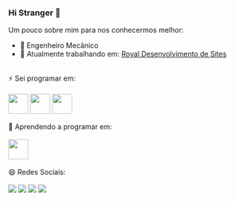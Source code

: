 ### Hi Stranger 🖖

Um pouco sobre mim para nos conhecermos melhor:

- 🧰 Engenheiro Mecânico
- 🔭 Atualmente trabalhando em:  <a href="https://royalsites.com.br/" target="_blank"> Royal Desenvolvimento de Sites </a>

<div style="display: inline_block"><br>
⚡ Sei programar em: <br><br>
<a>  <img align="center" height="40" width="40"  src="https://cdn-icons-png.flaticon.com/512/174/174881.png" target="_blank"></a> 
<a>  <img align="center" height="40" width="40"  src="https://cdn-icons-png.flaticon.com/512/226/226269.png"></a> 
<a>  <img align="center" height="40" width="40"  src="https://cdn-icons-png.flaticon.com/512/732/732190.png"></a> 

</div>

<div style="display: inline_block"><br>
🤔 Aprendendo a programar em: <br><br>
<a>  <img align="center" height="40" width="40"  src="https://cdn-icons-png.flaticon.com/512/1199/1199124.png"></a> 

</div>


</br>
😄 Redes Sociais: <br> <br>
  <a href="https://instagram.com/bielgsilva" target="_blank"><img src="https://img.shields.io/badge/-Instagram-%23E4405F?style=for-the-badge&logo=instagram&logoColor=white" target="_blank"></a>
 <a href="https://discord.gg/a9HBu2z8" target="_blank"><img src="https://img.shields.io/badge/Discord-7289DA?style=for-the-badge&logo=discord&logoColor=white" target="_blank"></a> 
  <a href = "mailto:ggsilva.eng@gmail.com"><img src="https://img.shields.io/badge/-Gmail-%23333?style=for-the-badge&logo=gmail&logoColor=white" target="_blank"></a>
  <a href="https://www.linkedin.com/in/ggsilvaeng" target="_blank"><img src="https://img.shields.io/badge/-LinkedIn-%230077B5?style=for-the-badge&logo=linkedin&logoColor=white" target="_blank"></a> 



